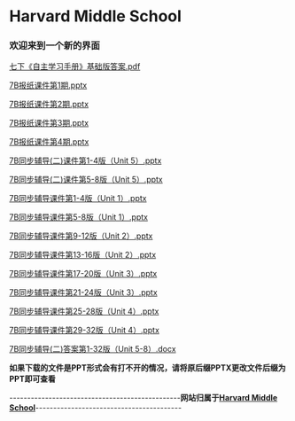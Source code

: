 # Harvard Middle School
### 欢迎来到一个新的界面


[七下《自主学习手册》基础版答案.pdf](https://github.com/Nzw0906/2/files/8572146/default.pdf)


[7B报纸课件第1期.pptx](https://github.com/Nzw0906/2/files/8572192/7B.1.pptx)


[7B报纸课件第2期.pptx](https://github.com/Nzw0906/2/files/8572193/7B.2.pptx)


[7B报纸课件第3期.pptx](https://github.com/Nzw0906/2/files/8572195/7B.3.pptx)


[7B报纸课件第4期.pptx](https://github.com/Nzw0906/2/files/8572196/7B.4.pptx)


[7B同步辅导(二)课件第1-4版（Unit 5）.pptx](https://github.com/Nzw0906/2/files/8572197/7B.1-4.Unit.5.pptx)


[7B同步辅导(二)课件第5-8版（Unit 5）.pptx](https://github.com/Nzw0906/2/files/8572200/7B.5-8.Unit.5.pptx)


[7B同步辅导课件第1-4版（Unit 1）.pptx](https://github.com/Nzw0906/2/files/8572202/7B.1-4.Unit.1.pptx)


[7B同步辅导课件第5-8版（Unit 1）.pptx](https://github.com/Nzw0906/2/files/8572203/7B.5-8.Unit.1.pptx)


[7B同步辅导课件第9-12版（Unit 2）.pptx](https://github.com/Nzw0906/2/files/8572204/7B.9-12.Unit.2.pptx)


[7B同步辅导课件第13-16版（Unit 2）.pptx](https://github.com/Nzw0906/2/files/8572206/7B.13-16.Unit.2.pptx)


[7B同步辅导课件第17-20版（Unit 3）.pptx](https://github.com/Nzw0906/2/files/8572209/7B.17-20.Unit.3.pptx)


[7B同步辅导课件第21-24版（Unit 3）.pptx](https://github.com/Nzw0906/2/files/8572214/7B.21-24.Unit.3.pptx)


[7B同步辅导课件第25-28版（Unit 4）.pptx](https://github.com/Nzw0906/2/files/8572216/7B.25-28.Unit.4.pptx)


[7B同步辅导课件第29-32版（Unit 4）.pptx](https://github.com/Nzw0906/2/files/8572218/7B.29-32.Unit.4.pptx)


[7B同步辅导(二)答案第1-32版（Unit 5-8）.docx](https://github.com/Nzw0906/2/files/8583396/7B.1-32.Unit.5-8.docx)




**如果下载的文件是PPT形式会有打不开的情况，请将原后缀PPTX更改文件后缀为PPT即可查看**


------------------------------------------------**网站归属于[Harvard Middle School](https://nzw0906.github.io/1/)**-----------------------------------------



